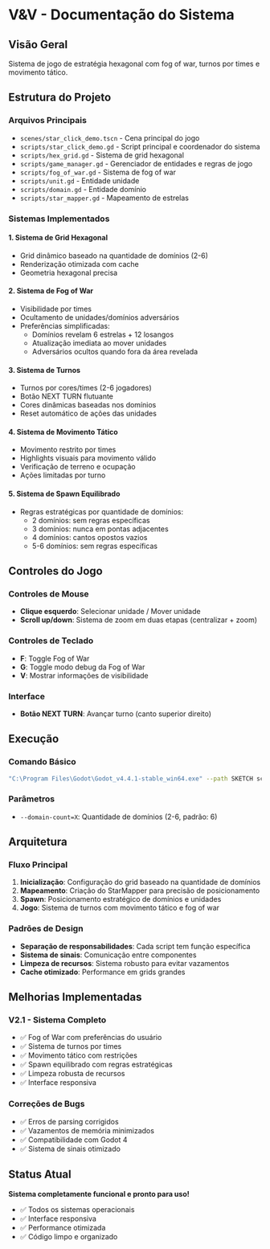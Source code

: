 # V&V - Documentação do Sistema

## Visão Geral
Sistema de jogo de estratégia hexagonal com fog of war, turnos por times e movimento tático.

## Estrutura do Projeto

### Arquivos Principais
- `scenes/star_click_demo.tscn` - Cena principal do jogo
- `scripts/star_click_demo.gd` - Script principal e coordenador do sistema
- `scripts/hex_grid.gd` - Sistema de grid hexagonal
- `scripts/game_manager.gd` - Gerenciador de entidades e regras de jogo
- `scripts/fog_of_war.gd` - Sistema de fog of war
- `scripts/unit.gd` - Entidade unidade
- `scripts/domain.gd` - Entidade domínio
- `scripts/star_mapper.gd` - Mapeamento de estrelas

### Sistemas Implementados

#### 1. Sistema de Grid Hexagonal
- Grid dinâmico baseado na quantidade de domínios (2-6)
- Renderização otimizada com cache
- Geometria hexagonal precisa

#### 2. Sistema de Fog of War
- Visibilidade por times
- Ocultamento de unidades/domínios adversários
- Preferências simplificadas:
  - Domínios revelam 6 estrelas + 12 losangos
  - Atualização imediata ao mover unidades
  - Adversários ocultos quando fora da área revelada

#### 3. Sistema de Turnos
- Turnos por cores/times (2-6 jogadores)
- Botão NEXT TURN flutuante
- Cores dinâmicas baseadas nos domínios
- Reset automático de ações das unidades

#### 4. Sistema de Movimento Tático
- Movimento restrito por times
- Highlights visuais para movimento válido
- Verificação de terreno e ocupação
- Ações limitadas por turno

#### 5. Sistema de Spawn Equilibrado
- Regras estratégicas por quantidade de domínios:
  - 2 domínios: sem regras específicas
  - 3 domínios: nunca em pontas adjacentes
  - 4 domínios: cantos opostos vazios
  - 5-6 domínios: sem regras específicas

## Controles do Jogo

### Controles de Mouse
- **Clique esquerdo**: Selecionar unidade / Mover unidade
- **Scroll up/down**: Sistema de zoom em duas etapas (centralizar + zoom)

### Controles de Teclado
- **F**: Toggle Fog of War
- **G**: Toggle modo debug da Fog of War
- **V**: Mostrar informações de visibilidade

### Interface
- **Botão NEXT TURN**: Avançar turno (canto superior direito)

## Execução

### Comando Básico
```bash
"C:\Program Files\Godot\Godot_v4.4.1-stable_win64.exe" --path SKETCH scenes\star_click_demo.tscn --domain-count=3
```

### Parâmetros
- `--domain-count=X`: Quantidade de domínios (2-6, padrão: 6)

## Arquitetura

### Fluxo Principal
1. **Inicialização**: Configuração do grid baseado na quantidade de domínios
2. **Mapeamento**: Criação do StarMapper para precisão de posicionamento
3. **Spawn**: Posicionamento estratégico de domínios e unidades
4. **Jogo**: Sistema de turnos com movimento tático e fog of war

### Padrões de Design
- **Separação de responsabilidades**: Cada script tem função específica
- **Sistema de sinais**: Comunicação entre componentes
- **Limpeza de recursos**: Sistema robusto para evitar vazamentos
- **Cache otimizado**: Performance em grids grandes

## Melhorias Implementadas

### V2.1 - Sistema Completo
- ✅ Fog of War com preferências do usuário
- ✅ Sistema de turnos por times
- ✅ Movimento tático com restrições
- ✅ Spawn equilibrado com regras estratégicas
- ✅ Limpeza robusta de recursos
- ✅ Interface responsiva

### Correções de Bugs
- ✅ Erros de parsing corrigidos
- ✅ Vazamentos de memória minimizados
- ✅ Compatibilidade com Godot 4
- ✅ Sistema de sinais otimizado

## Status Atual
**Sistema completamente funcional e pronto para uso!**

- ✅ Todos os sistemas operacionais
- ✅ Interface responsiva
- ✅ Performance otimizada
- ✅ Código limpo e organizado